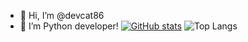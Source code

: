 - 👋 Hi, I’m @devcat86
- 👀 I’m Python developer!
[![GitHub stats](https://github-readme-stats.vercel.app/api?username=devcat86)](https://github.com/anuraghazra/github-readme-stats&bg_color=black,violet)
![Top Langs](https://github-readme-stats.vercel.app/api/top-langs/?username=devcat86&layout=compact)